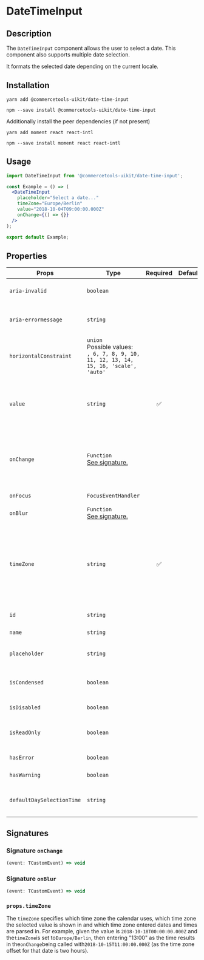 <!-- THIS IS AN AUTOGENERATED FILE. DO NOT EDIT THIS FILE DIRECTLY. -->
<!-- This file is created by the `yarn generate-readme` script. -->

# DateTimeInput

## Description

The `DateTimeInput` component allows the user to select a date. This component also supports multiple date selection.

It formats the selected date depending on the current locale.

## Installation

```
yarn add @commercetools-uikit/date-time-input
```

```
npm --save install @commercetools-uikit/date-time-input
```

Additionally install the peer dependencies (if not present)

```
yarn add moment react react-intl
```

```
npm --save install moment react react-intl
```

## Usage

```jsx
import DateTimeInput from '@commercetools-uikit/date-time-input';

const Example = () => (
  <DateTimeInput
    placeholder="Select a date..."
    timeZone="Europe/Berlin"
    value="2018-10-04T09:00:00.000Z"
    onChange={() => {}}
  />
);

export default Example;
```

## Properties

| Props                     | Type                                                                                         | Required | Default | Description                                                                                                                                                                                                                                                                        |
| ------------------------- | -------------------------------------------------------------------------------------------- | :------: | ------- | ---------------------------------------------------------------------------------------------------------------------------------------------------------------------------------------------------------------------------------------------------------------------------------- |
| `aria-invalid`            | `boolean`                                                                                    |          |         | Indicate if the value entered in the input is invalid.                                                                                                                                                                                                                             |
| `aria-errormessage`       | `string`                                                                                     |          |         | HTML ID of an element containing an error message related to the input.                                                                                                                                                                                                            |
| `horizontalConstraint`    | `union`<br/>Possible values:<br/>`, 6, 7, 8, 9, 10, 11, 12, 13, 14, 15, 16, 'scale', 'auto'` |          |         | Horizontal size limit of the input field.                                                                                                                                                                                                                                          |
| `value`                   | `string`                                                                                     |    ✅    |         | The selected date, must either be an empty string or a date formatted in ISO 8601 (e.g. "2018-10-04T09:00:00.000Z").                                                                                                                                                               |
| `onChange`                | `Function`<br/>[See signature.](#signature-onChange)                                         |          |         | Called when the date changes. Called with an event containing an empty string (no value) or a string in this format: "YYYY-MM-DD".                                                                                                                                                 |
| `onFocus`                 | `FocusEventHandler`                                                                          |          |         | Called when the date input gains focus.                                                                                                                                                                                                                                            |
| `onBlur`                  | `Function`<br/>[See signature.](#signature-onBlur)                                           |          |         | Called when the date input loses focus.                                                                                                                                                                                                                                            |
| `timeZone`                | `string`                                                                                     |    ✅    |         | Specifies the time zone in which the calendar and selected values are shown. It also influences how entered dates and times are parsed.&#xA;Get list of timezone with `moment.tz.names()` [See moment docs](https://momentjs.com/timezone/docs/#/data-loading/getting-zone-names/) |
| `id`                      | `string`                                                                                     |          |         | Used as the HTML `id` attribute.                                                                                                                                                                                                                                                   |
| `name`                    | `string`                                                                                     |          |         | Used as the HTML `name` attribute.                                                                                                                                                                                                                                                 |
| `placeholder`             | `string`                                                                                     |          |         | Placeholder value to show in the input field                                                                                                                                                                                                                                       |
| `isCondensed`             | `boolean`                                                                                    |          |         | Use this property to reduce the paddings of the component for a ui compact variant                                                                                                                                                                                                 |
| `isDisabled`              | `boolean`                                                                                    |          |         | Disables the date picker                                                                                                                                                                                                                                                           |
| `isReadOnly`              | `boolean`                                                                                    |          |         | Disables the date picker menu and sets the input field as read-only                                                                                                                                                                                                                |
| `hasError`                | `boolean`                                                                                    |          |         | Indicates the input field has an error                                                                                                                                                                                                                                             |
| `hasWarning`              | `boolean`                                                                                    |          |         | Indicates the input field has a warning                                                                                                                                                                                                                                            |
| `defaultDaySelectionTime` | `string`                                                                                     |          |         | The time that will be used by default when a user selects a calendar day                                                                                                                                                                                                           |

## Signatures

### Signature `onChange`

```ts
(event: TCustomEvent) => void
```

### Signature `onBlur`

```ts
(event: TCustomEvent) => void
```

### `props.timeZone`

The `timeZone` specifies which time zone the calendar uses, which time zone the selected value is shown in and which time zone entered dates and times are parsed in. For example, given the value is `2018-10-18T00:00:00.000Z` and the`timeZone`is set to`Europe/Berlin`, then entering "13:00" as the time results in the`onChange`being called with`2018-10-15T11:00:00.000Z` (as the time zone offset for that date is two hours).
